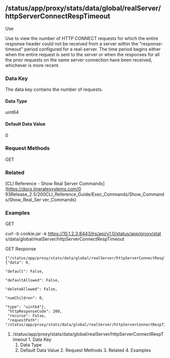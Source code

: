 ## /status/app/proxy/stats/data/global/realServer/httpServerConnectRespTimeout

Use

Use to view the number of HTTP CONNECT requests for which the entire response
header could not be received from a server within the "response-timeout"
period configured for a real-server. The time period begins either when the
entire request is sent to the server or when the responses for all the prior
requests on the same server connection have been received, whichever is more
recent.

### Data Key

The data key contains the number of requests.

#### Data Type

uint64

#### Default Data Value

0

### Request Methods

GET

### Related

[CLI Reference - Show Real Server Commands](https://docs.lineratesystems.com/0
93Release_2.5/200CLI_Reference_Guide/Exec_Commands/Show_Commands/Show_Real_Ser
ver_Commands)

### Examples

GET

curl -b cookie.jar -k https://10.1.2.3:8443/lrs/api/v1.0/status/app/proxy/stat
s/data/global/realServer/httpServerConnectRespTimeout

GET Response

    
    {"/status/app/proxy/stats/data/global/realServer/httpServerConnectRespTimeout": {"data": 0,
                                                                                      "default": False,
                                                                                      "defaultAllowed": False,
                                                                                      "deleteAllowed": False,
                                                                                      "numChildren": 0,
                                                                                      "type": "uint64"},
     "httpResponseCode": 200,
     "recurse": False,
     "requestPath": "/status/app/proxy/stats/data/global/realServer/httpServerConnectRespTimeout"}
    

  1. /status/app/proxy/stats/data/global/realServer/httpServerConnectRespTimeout
    1. Data Key
      1. Data Type
      2. Default Data Value
    2. Request Methods
    3. Related
    4. Examples

